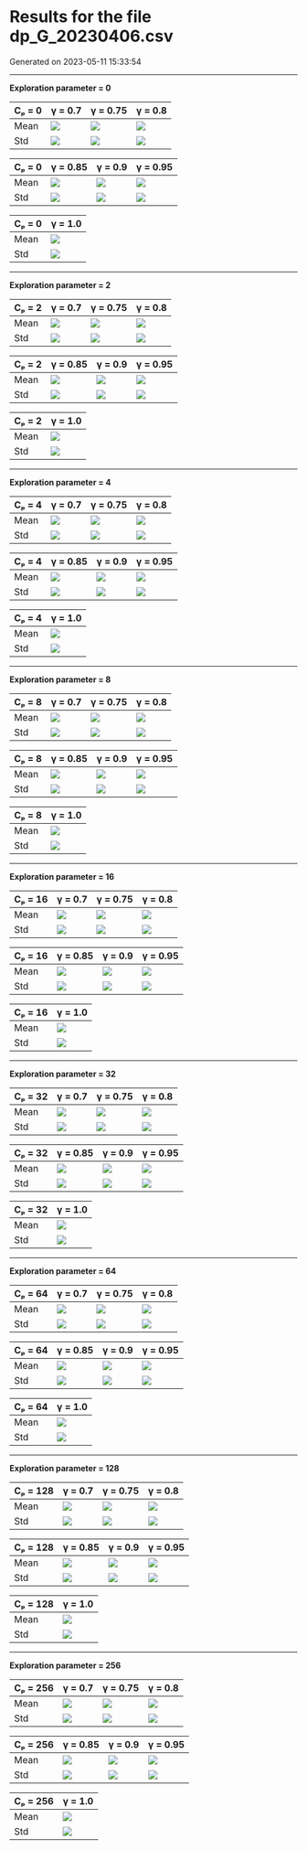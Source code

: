 # Results for the file dp_G_20230406.csv 

Generated on 2023-05-11 15:33:54

---

**Exploration parameter = 0**

| Cₚ = 0 | γ = 0.7 | γ = 0.75 | γ = 0.8 | 
| --- | --- | --- | --- | 
| Mean | ![](fig/dp_N/mean_g_0.7_cp_0.png) | ![](fig/dp_N/mean_g_0.75_cp_0.png) | ![](fig/dp_N/mean_g_0.8_cp_0.png) | 
| Std | ![](fig/dp_N/std_g_0.7_cp_0.png) | ![](fig/dp_N/std_g_0.75_cp_0.png) | ![](fig/dp_N/std_g_0.8_cp_0.png) | 

| Cₚ = 0 | γ = 0.85 | γ = 0.9 | γ = 0.95 | 
| --- | --- | --- | --- | 
| Mean | ![](fig/dp_N/mean_g_0.85_cp_0.png) | ![](fig/dp_N/mean_g_0.9_cp_0.png) | ![](fig/dp_N/mean_g_0.95_cp_0.png) | 
| Std | ![](fig/dp_N/std_g_0.85_cp_0.png) | ![](fig/dp_N/std_g_0.9_cp_0.png) | ![](fig/dp_N/std_g_0.95_cp_0.png) | 

| Cₚ = 0 | γ = 1.0 | 
| --- | --- | 
| Mean | ![](fig/dp_N/mean_g_1.0_cp_0.png) | 
| Std | ![](fig/dp_N/std_g_1.0_cp_0.png) | 

---

**Exploration parameter = 2**

| Cₚ = 2 | γ = 0.7 | γ = 0.75 | γ = 0.8 | 
| --- | --- | --- | --- | 
| Mean | ![](fig/dp_N/mean_g_0.7_cp_2.png) | ![](fig/dp_N/mean_g_0.75_cp_2.png) | ![](fig/dp_N/mean_g_0.8_cp_2.png) | 
| Std | ![](fig/dp_N/std_g_0.7_cp_2.png) | ![](fig/dp_N/std_g_0.75_cp_2.png) | ![](fig/dp_N/std_g_0.8_cp_2.png) | 

| Cₚ = 2 | γ = 0.85 | γ = 0.9 | γ = 0.95 | 
| --- | --- | --- | --- | 
| Mean | ![](fig/dp_N/mean_g_0.85_cp_2.png) | ![](fig/dp_N/mean_g_0.9_cp_2.png) | ![](fig/dp_N/mean_g_0.95_cp_2.png) | 
| Std | ![](fig/dp_N/std_g_0.85_cp_2.png) | ![](fig/dp_N/std_g_0.9_cp_2.png) | ![](fig/dp_N/std_g_0.95_cp_2.png) | 

| Cₚ = 2 | γ = 1.0 | 
| --- | --- | 
| Mean | ![](fig/dp_N/mean_g_1.0_cp_2.png) | 
| Std | ![](fig/dp_N/std_g_1.0_cp_2.png) | 

---

**Exploration parameter = 4**

| Cₚ = 4 | γ = 0.7 | γ = 0.75 | γ = 0.8 | 
| --- | --- | --- | --- | 
| Mean | ![](fig/dp_N/mean_g_0.7_cp_4.png) | ![](fig/dp_N/mean_g_0.75_cp_4.png) | ![](fig/dp_N/mean_g_0.8_cp_4.png) | 
| Std | ![](fig/dp_N/std_g_0.7_cp_4.png) | ![](fig/dp_N/std_g_0.75_cp_4.png) | ![](fig/dp_N/std_g_0.8_cp_4.png) | 

| Cₚ = 4 | γ = 0.85 | γ = 0.9 | γ = 0.95 | 
| --- | --- | --- | --- | 
| Mean | ![](fig/dp_N/mean_g_0.85_cp_4.png) | ![](fig/dp_N/mean_g_0.9_cp_4.png) | ![](fig/dp_N/mean_g_0.95_cp_4.png) | 
| Std | ![](fig/dp_N/std_g_0.85_cp_4.png) | ![](fig/dp_N/std_g_0.9_cp_4.png) | ![](fig/dp_N/std_g_0.95_cp_4.png) | 

| Cₚ = 4 | γ = 1.0 | 
| --- | --- | 
| Mean | ![](fig/dp_N/mean_g_1.0_cp_4.png) | 
| Std | ![](fig/dp_N/std_g_1.0_cp_4.png) | 

---

**Exploration parameter = 8**

| Cₚ = 8 | γ = 0.7 | γ = 0.75 | γ = 0.8 | 
| --- | --- | --- | --- | 
| Mean | ![](fig/dp_N/mean_g_0.7_cp_8.png) | ![](fig/dp_N/mean_g_0.75_cp_8.png) | ![](fig/dp_N/mean_g_0.8_cp_8.png) | 
| Std | ![](fig/dp_N/std_g_0.7_cp_8.png) | ![](fig/dp_N/std_g_0.75_cp_8.png) | ![](fig/dp_N/std_g_0.8_cp_8.png) | 

| Cₚ = 8 | γ = 0.85 | γ = 0.9 | γ = 0.95 | 
| --- | --- | --- | --- | 
| Mean | ![](fig/dp_N/mean_g_0.85_cp_8.png) | ![](fig/dp_N/mean_g_0.9_cp_8.png) | ![](fig/dp_N/mean_g_0.95_cp_8.png) | 
| Std | ![](fig/dp_N/std_g_0.85_cp_8.png) | ![](fig/dp_N/std_g_0.9_cp_8.png) | ![](fig/dp_N/std_g_0.95_cp_8.png) | 

| Cₚ = 8 | γ = 1.0 | 
| --- | --- | 
| Mean | ![](fig/dp_N/mean_g_1.0_cp_8.png) | 
| Std | ![](fig/dp_N/std_g_1.0_cp_8.png) | 

---

**Exploration parameter = 16**

| Cₚ = 16 | γ = 0.7 | γ = 0.75 | γ = 0.8 | 
| --- | --- | --- | --- | 
| Mean | ![](fig/dp_N/mean_g_0.7_cp_16.png) | ![](fig/dp_N/mean_g_0.75_cp_16.png) | ![](fig/dp_N/mean_g_0.8_cp_16.png) | 
| Std | ![](fig/dp_N/std_g_0.7_cp_16.png) | ![](fig/dp_N/std_g_0.75_cp_16.png) | ![](fig/dp_N/std_g_0.8_cp_16.png) | 

| Cₚ = 16 | γ = 0.85 | γ = 0.9 | γ = 0.95 | 
| --- | --- | --- | --- | 
| Mean | ![](fig/dp_N/mean_g_0.85_cp_16.png) | ![](fig/dp_N/mean_g_0.9_cp_16.png) | ![](fig/dp_N/mean_g_0.95_cp_16.png) | 
| Std | ![](fig/dp_N/std_g_0.85_cp_16.png) | ![](fig/dp_N/std_g_0.9_cp_16.png) | ![](fig/dp_N/std_g_0.95_cp_16.png) | 

| Cₚ = 16 | γ = 1.0 | 
| --- | --- | 
| Mean | ![](fig/dp_N/mean_g_1.0_cp_16.png) | 
| Std | ![](fig/dp_N/std_g_1.0_cp_16.png) | 

---

**Exploration parameter = 32**

| Cₚ = 32 | γ = 0.7 | γ = 0.75 | γ = 0.8 | 
| --- | --- | --- | --- | 
| Mean | ![](fig/dp_N/mean_g_0.7_cp_32.png) | ![](fig/dp_N/mean_g_0.75_cp_32.png) | ![](fig/dp_N/mean_g_0.8_cp_32.png) | 
| Std | ![](fig/dp_N/std_g_0.7_cp_32.png) | ![](fig/dp_N/std_g_0.75_cp_32.png) | ![](fig/dp_N/std_g_0.8_cp_32.png) | 

| Cₚ = 32 | γ = 0.85 | γ = 0.9 | γ = 0.95 | 
| --- | --- | --- | --- | 
| Mean | ![](fig/dp_N/mean_g_0.85_cp_32.png) | ![](fig/dp_N/mean_g_0.9_cp_32.png) | ![](fig/dp_N/mean_g_0.95_cp_32.png) | 
| Std | ![](fig/dp_N/std_g_0.85_cp_32.png) | ![](fig/dp_N/std_g_0.9_cp_32.png) | ![](fig/dp_N/std_g_0.95_cp_32.png) | 

| Cₚ = 32 | γ = 1.0 | 
| --- | --- | 
| Mean | ![](fig/dp_N/mean_g_1.0_cp_32.png) | 
| Std | ![](fig/dp_N/std_g_1.0_cp_32.png) | 

---

**Exploration parameter = 64**

| Cₚ = 64 | γ = 0.7 | γ = 0.75 | γ = 0.8 | 
| --- | --- | --- | --- | 
| Mean | ![](fig/dp_N/mean_g_0.7_cp_64.png) | ![](fig/dp_N/mean_g_0.75_cp_64.png) | ![](fig/dp_N/mean_g_0.8_cp_64.png) | 
| Std | ![](fig/dp_N/std_g_0.7_cp_64.png) | ![](fig/dp_N/std_g_0.75_cp_64.png) | ![](fig/dp_N/std_g_0.8_cp_64.png) | 

| Cₚ = 64 | γ = 0.85 | γ = 0.9 | γ = 0.95 | 
| --- | --- | --- | --- | 
| Mean | ![](fig/dp_N/mean_g_0.85_cp_64.png) | ![](fig/dp_N/mean_g_0.9_cp_64.png) | ![](fig/dp_N/mean_g_0.95_cp_64.png) | 
| Std | ![](fig/dp_N/std_g_0.85_cp_64.png) | ![](fig/dp_N/std_g_0.9_cp_64.png) | ![](fig/dp_N/std_g_0.95_cp_64.png) | 

| Cₚ = 64 | γ = 1.0 | 
| --- | --- | 
| Mean | ![](fig/dp_N/mean_g_1.0_cp_64.png) | 
| Std | ![](fig/dp_N/std_g_1.0_cp_64.png) | 

---

**Exploration parameter = 128**

| Cₚ = 128 | γ = 0.7 | γ = 0.75 | γ = 0.8 | 
| --- | --- | --- | --- | 
| Mean | ![](fig/dp_N/mean_g_0.7_cp_128.png) | ![](fig/dp_N/mean_g_0.75_cp_128.png) | ![](fig/dp_N/mean_g_0.8_cp_128.png) | 
| Std | ![](fig/dp_N/std_g_0.7_cp_128.png) | ![](fig/dp_N/std_g_0.75_cp_128.png) | ![](fig/dp_N/std_g_0.8_cp_128.png) | 

| Cₚ = 128 | γ = 0.85 | γ = 0.9 | γ = 0.95 | 
| --- | --- | --- | --- | 
| Mean | ![](fig/dp_N/mean_g_0.85_cp_128.png) | ![](fig/dp_N/mean_g_0.9_cp_128.png) | ![](fig/dp_N/mean_g_0.95_cp_128.png) | 
| Std | ![](fig/dp_N/std_g_0.85_cp_128.png) | ![](fig/dp_N/std_g_0.9_cp_128.png) | ![](fig/dp_N/std_g_0.95_cp_128.png) | 

| Cₚ = 128 | γ = 1.0 | 
| --- | --- | 
| Mean | ![](fig/dp_N/mean_g_1.0_cp_128.png) | 
| Std | ![](fig/dp_N/std_g_1.0_cp_128.png) | 

---

**Exploration parameter = 256**

| Cₚ = 256 | γ = 0.7 | γ = 0.75 | γ = 0.8 | 
| --- | --- | --- | --- | 
| Mean | ![](fig/dp_N/mean_g_0.7_cp_256.png) | ![](fig/dp_N/mean_g_0.75_cp_256.png) | ![](fig/dp_N/mean_g_0.8_cp_256.png) | 
| Std | ![](fig/dp_N/std_g_0.7_cp_256.png) | ![](fig/dp_N/std_g_0.75_cp_256.png) | ![](fig/dp_N/std_g_0.8_cp_256.png) | 

| Cₚ = 256 | γ = 0.85 | γ = 0.9 | γ = 0.95 | 
| --- | --- | --- | --- | 
| Mean | ![](fig/dp_N/mean_g_0.85_cp_256.png) | ![](fig/dp_N/mean_g_0.9_cp_256.png) | ![](fig/dp_N/mean_g_0.95_cp_256.png) | 
| Std | ![](fig/dp_N/std_g_0.85_cp_256.png) | ![](fig/dp_N/std_g_0.9_cp_256.png) | ![](fig/dp_N/std_g_0.95_cp_256.png) | 

| Cₚ = 256 | γ = 1.0 | 
| --- | --- | 
| Mean | ![](fig/dp_N/mean_g_1.0_cp_256.png) | 
| Std | ![](fig/dp_N/std_g_1.0_cp_256.png) | 

